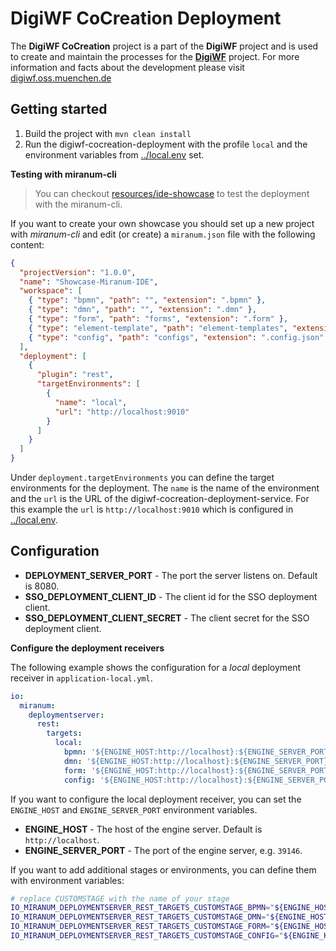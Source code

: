 # DigiWF CoCreation Deployment

The __DigiWF CoCreation__ project is a part of the __DigiWF__ project and is used to create and maintain the processes for the [__DigiWF__](https://github.com/it-at-m/digiwf-core) project.
For more information and facts about the development please visit [digiwf.oss.muenchen.de](https://digiwf.oss.muenchen.de)

## Getting started

1. Build the project with `mvn clean install`
2. Run the digiwf-cocreation-deployment with the profile `local` and the environment variables from [../local.env](../local.env) set.

**Testing with miranum-cli**

> You can checkout [resources/ide-showcase](resources/ide-showcase) to test the deployment with the miranum-cli.

If you want to create your own showcase you should set up a new project with *miranum-cli* and edit (or create) a `miranum.json` file with the following content:

```json
{
  "projectVersion": "1.0.0",
  "name": "Showcase-Miranum-IDE",
  "workspace": [
    { "type": "bpmn", "path": "", "extension": ".bpmn" },
    { "type": "dmn", "path": "", "extension": ".dmn" },
    { "type": "form", "path": "forms", "extension": ".form" },
    { "type": "element-template", "path": "element-templates", "extension": ".json" },
    { "type": "config", "path": "configs", "extension": ".config.json" }
  ],
  "deployment": [
    {
      "plugin": "rest",
      "targetEnvironments": [
        {
          "name": "local",
          "url": "http://localhost:9010"
        }
      ]
    }
  ]
}
```

Under `deployment.targetEnvironments` you can define the target environments for the deployment. The `name` is the name of the environment and the `url` is the URL of the digiwf-cocreation-deployment-service.
For this example the `url` is `http://localhost:9010` which is configured in [../local.env](../local.env).

## Configuration

- **DEPLOYMENT_SERVER_PORT** - The port the server listens on. Default is 8080.
- **SSO_DEPLOYMENT_CLIENT_ID** - The client id for the SSO deployment client.
- **SSO_DEPLOYMENT_CLIENT_SECRET** - The client secret for the SSO deployment client.

**Configure the deployment receivers**

The following example shows the configuration for a *local* deployment receiver in `application-local.yml`.

```yaml
io:
  miranum:
    deploymentserver:
      rest:
        targets:
          local:
            bpmn: '${ENGINE_HOST:http://localhost}:${ENGINE_SERVER_PORT}/rest/deployment/v2/'
            dmn: '${ENGINE_HOST:http://localhost}:${ENGINE_SERVER_PORT}/rest/deployment/v2/'
            form: '${ENGINE_HOST:http://localhost}:${ENGINE_SERVER_PORT}/rest/deployment/v2/'
            config: '${ENGINE_HOST:http://localhost}:${ENGINE_SERVER_PORT}/rest/deployment/v2/'
```

If you want to configure the local deployment receiver, you can set the `ENGINE_HOST` and `ENGINE_SERVER_PORT` environment variables.
- **ENGINE_HOST** - The host of the engine server. Default is `http://localhost`.
- **ENGINE_SERVER_PORT** - The port of the engine server, e.g. `39146`.

If you want to add additional stages or environments, you can define them with environment variables:

```bash
# replace CUSTOMSTAGE with the name of your stage
IO_MIRANUM_DEPLOYMENTSERVER_REST_TARGETS_CUSTOMSTAGE_BPMN="${ENGINE_HOST:http://localhost}:${ENGINE_SERVER_PORT}/rest/deployment/v2/"
IO_MIRANUM_DEPLOYMENTSERVER_REST_TARGETS_CUSTOMSTAGE_DMN="${ENGINE_HOST:http://localhost}:${ENGINE_SERVER_PORT}/rest/deployment/v2/"
IO_MIRANUM_DEPLOYMENTSERVER_REST_TARGETS_CUSTOMSTAGE_FORM="${ENGINE_HOST:http://localhost}:${ENGINE_SERVER_PORT}/rest/deployment/v2/"
IO_MIRANUM_DEPLOYMENTSERVER_REST_TARGETS_CUSTOMSTAGE_CONFIG="${ENGINE_HOST:http://localhost}:${ENGINE_SERVER_PORT}/rest/deployment/v2/"
```
